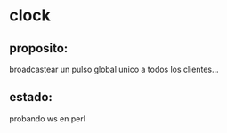 # clock
## proposito:
broadcastear un pulso global unico a todos los clientes...

## estado:
probando ws en perl

